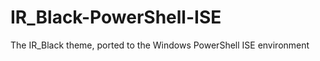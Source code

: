IR_Black-PowerShell-ISE
=======================

The IR_Black theme, ported to the Windows PowerShell ISE environment
